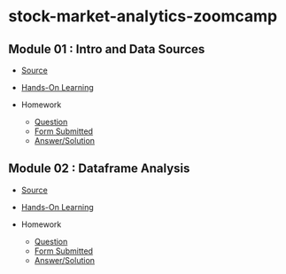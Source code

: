 # stock-market-analytics-zoomcamp

## Module 01 : Intro and Data Sources

- [Source](https://github.com/DataTalksClub/stock-markets-analytics-zoomcamp/tree/main/01-intro-and-data-sources)

- [Hands-On Learning](https://github.com/garjita63/stock-market-analytics-zoomcamp/tree/main/Hands-On%20Learning)

- Homework
  - [Question](https://github.com/DataTalksClub/stock-markets-analytics-zoomcamp/blob/main/cohorts/2024/homework%201.md)
  - [Form Submitted](https://courses.datatalks.club/sma-zoomcamp-2024/homework/hw01)
  - [Answer/Solution](https://github.com/garjita63/stock-market-analytics-zoomcamp/tree/main/homework/module-1)


## Module 02 : Dataframe Analysis

- [Source](https://github.com/DataTalksClub/stock-markets-analytics-zoomcamp/tree/main/02-dataframe-analysis)

- [Hands-On Learning](https://github.com/garjita63/stock-market-analytics-zoomcamp/blob/main/Hands-On%20Learning/module-2/Module2_Colab_Working_with_the_data.ipynb)

- Homework
  - [Question](https://github.com/DataTalksClub/stock-markets-analytics-zoomcamp/blob/main/cohorts/2024/homework%202.md)
  - [Form Submitted](https://courses.datatalks.club/sma-zoomcamp-2024/homework/hw02)
  - [Answer/Solution](https://github.com/garjita63/stock-market-analytics-zoomcamp/tree/main/homework/module-2)

